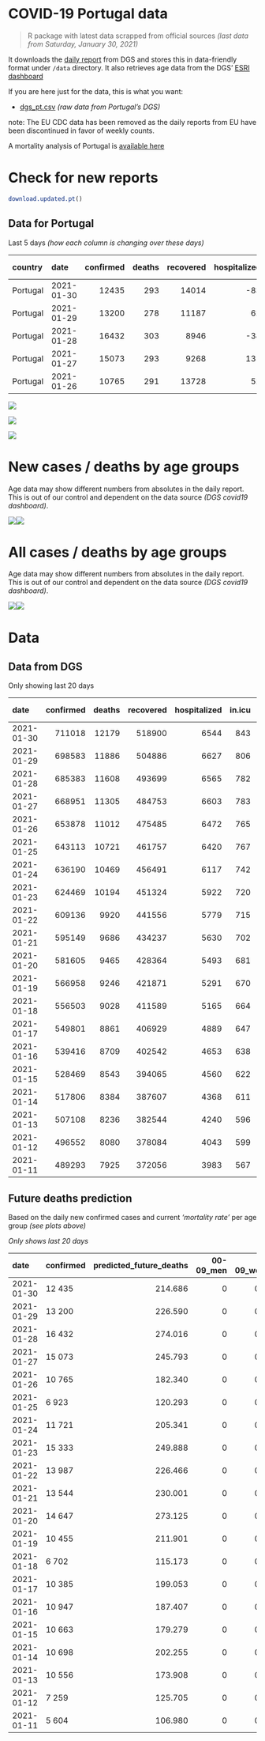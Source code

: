 COVID-19 Portugal data
================

> R package with latest data scrapped from official sources *(last data
> from Saturday, January 30, 2021)*

It downloads the [daily
report](https://covid19.min-saude.pt/relatorio-de-situacao/) from DGS
and stores this in data-friendly format under `/data` directory. It also
retrieves age data from the DGS’ [ESRI
dashboard](https://covid19.min-saude.pt/ponto-de-situacao-atual-em-portugal/)

If you are here just for the data, this is what you want:

  - [dgs\_pt.csv](raw/master/data/dgs_pt.csv) *(raw data from Portugal’s
    DGS)*

note: The EU CDC data has been removed as the daily reports from EU have
been discontinued in favor of weekly counts.

A mortality analysis of Portugal is [available
here](https://averissimo.github.io/covid19-analysis/mortality.html)

# Check for new reports

``` r
download.updated.pt()
```

## Data for Portugal

Last 5 days *(how each column is changing over these days)*

| country  | date       | confirmed | deaths | recovered | hospitalized | in.icu | confirmed\_m\_00-09 | confirmed\_w\_00-09 | confirmed\_m\_10-19 | confirmed\_w\_10-19 | confirmed\_m\_20-29 | confirmed\_w\_20-29 | confirmed\_m\_30-39 | confirmed\_w\_30-39 | confirmed\_m\_40-49 | confirmed\_w\_40-49 | confirmed\_m\_50-59 | confirmed\_w\_50-59 | confirmed\_m\_60-69 | confirmed\_w\_60-69 | confirmed\_m\_70-79 | confirmed\_w\_70-79 | confirmed\_m\_80+ | confirmed\_w\_80+ | death\_m\_00-09 | death\_w\_00-09 | death\_m\_10-19 | death\_w\_10-19 | death\_m\_20-29 | death\_w\_20-29 | death\_m\_30-39 | death\_w\_30-39 | death\_m\_40-49 | death\_w\_40-49 | death\_m\_50-59 | death\_w\_50-59 | death\_m\_60-69 | death\_w\_60-69 | death\_m\_70-79 | death\_w\_70-79 | death\_m\_80+ | death\_w\_80+ |
| :------- | :--------- | --------: | -----: | --------: | -----------: | -----: | ------------------: | ------------------: | ------------------: | ------------------: | ------------------: | ------------------: | ------------------: | ------------------: | ------------------: | ------------------: | ------------------: | ------------------: | ------------------: | ------------------: | ------------------: | ------------------: | ----------------: | ----------------: | --------------: | --------------: | --------------: | --------------: | --------------: | --------------: | --------------: | --------------: | --------------: | --------------: | --------------: | --------------: | --------------: | --------------: | --------------: | --------------: | ------------: | ------------: |
| Portugal | 2021-01-30 |     12435 |    293 |     14014 |         \-83 |     37 |                 419 |                 368 |                 630 |                 576 |                 723 |                 804 |                 745 |                 893 |                 938 |                1206 |                 789 |                1116 |                 674 |                 719 |                 377 |                 465 |               335 |               655 |               0 |               0 |               0 |               0 |               0 |               0 |               1 |               0 |               2 |               1 |               4 |               5 |              18 |              12 |              24 |              23 |            92 |           111 |
| Portugal | 2021-01-29 |     13200 |    278 |     11187 |           62 |     24 |                 428 |                 382 |                 711 |                 642 |                 748 |                 856 |                 817 |                 949 |                 989 |                1253 |                 871 |                1165 |                 716 |                 724 |                 381 |                 495 |               344 |               717 |               0 |               0 |               0 |               0 |               0 |               0 |               2 |               0 |               1 |               3 |               6 |               2 |              11 |               8 |              36 |              22 |            80 |           107 |
| Portugal | 2021-01-28 |     16432 |    303 |      8946 |         \-38 |    \-1 |                 590 |                 573 |                 828 |                 816 |                 984 |                1103 |                 977 |                1214 |                1283 |                1516 |                1082 |                1326 |                 824 |                 979 |                 518 |                 540 |               407 |               865 |               0 |               0 |               0 |               0 |               0 |               1 |               1 |               0 |               2 |               1 |               4 |               2 |              15 |              11 |              35 |              22 |           103 |           106 |
| Portugal | 2021-01-27 |     15073 |    293 |      9268 |          131 |     18 |                 469 |                 438 |                 752 |                 713 |                 842 |                 957 |                 896 |                1166 |                1187 |                1533 |                1112 |                1271 |                 778 |                 819 |                 483 |                 551 |               355 |               748 |               0 |               0 |               0 |               0 |               0 |               0 |               0 |               0 |               2 |               3 |               2 |               1 |              11 |               6 |              41 |              36 |           104 |            87 |
| Portugal | 2021-01-26 |     10765 |    291 |     13728 |           52 |    \-2 |                 327 |                 314 |                 485 |                 490 |                 623 |                 740 |                 680 |                 822 |                 862 |                1045 |                 779 |                 870 |                 559 |                 584 |                 383 |                 379 |               268 |               550 |               0 |               0 |               0 |               0 |               0 |               0 |               1 |               0 |               2 |               1 |               6 |               5 |              18 |               4 |              35 |              24 |            90 |           105 |

![](README_files/figure-gfm/totals-1.svg)<!-- -->

![](README_files/figure-gfm/differential-1.svg)<!-- -->

![](README_files/figure-gfm/differential_7days-1.svg)<!-- -->

# New cases / deaths by age groups

Age data may show different numbers from absolutes in the daily report.
This is out of our control and dependent on the data source *(DGS
covid19 dashboard)*.

![](README_files/figure-gfm/new_cases_deaths-1.svg)<!-- -->![](README_files/figure-gfm/new_cases_deaths-2.svg)<!-- -->

# All cases / deaths by age groups

Age data may show different numbers from absolutes in the daily report.
This is out of our control and dependent on the data source *(DGS
covid19 dashboard)*.

![](README_files/figure-gfm/total_cases_deaths-1.svg)<!-- -->![](README_files/figure-gfm/total_cases_deaths-2.svg)<!-- -->

# Data

## Data from DGS

Only showing last 20 days

| date       | confirmed | deaths | recovered | hospitalized | in.icu | confirmed\_m\_00-09 | confirmed\_w\_00-09 | confirmed\_m\_10-19 | confirmed\_w\_10-19 | confirmed\_m\_20-29 | confirmed\_w\_20-29 | confirmed\_m\_30-39 | confirmed\_w\_30-39 | confirmed\_m\_40-49 | confirmed\_w\_40-49 | confirmed\_m\_50-59 | confirmed\_w\_50-59 | confirmed\_m\_60-69 | confirmed\_w\_60-69 | confirmed\_m\_70-79 | confirmed\_w\_70-79 | confirmed\_m\_80+ | confirmed\_w\_80+ | death\_m\_00-09 | death\_w\_00-09 | death\_m\_10-19 | death\_w\_10-19 | death\_m\_20-29 | death\_w\_20-29 | death\_m\_30-39 | death\_w\_30-39 | death\_m\_40-49 | death\_w\_40-49 | death\_m\_50-59 | death\_w\_50-59 | death\_m\_60-69 | death\_w\_60-69 | death\_m\_70-79 | death\_w\_70-79 | death\_m\_80+ | death\_w\_80+ |
| :--------- | --------: | -----: | --------: | -----------: | -----: | ------------------: | ------------------: | ------------------: | ------------------: | ------------------: | ------------------: | ------------------: | ------------------: | ------------------: | ------------------: | ------------------: | ------------------: | ------------------: | ------------------: | ------------------: | ------------------: | ----------------: | ----------------: | --------------: | --------------: | --------------: | --------------: | --------------: | --------------: | --------------: | --------------: | --------------: | --------------: | --------------: | --------------: | --------------: | --------------: | --------------: | --------------: | ------------: | ------------: |
| 2021-01-30 |    711018 |  12179 |    518900 |         6544 |    843 |               20076 |               19261 |               33183 |               33408 |               48166 |               55112 |               46847 |               56472 |               52130 |               66733 |               45901 |               59012 |               34093 |               36737 |               21599 |               24350 |             19049 |             38664 |               0 |               1 |               1 |               1 |               5 |               4 |              17 |              12 |              68 |              40 |             221 |              91 |             723 |             298 |            1564 |             934 |          3739 |          4460 |
| 2021-01-29 |    698583 |  11886 |    504886 |         6627 |    806 |               19657 |               18893 |               32553 |               32832 |               47443 |               54308 |               46102 |               55579 |               51192 |               65527 |               45112 |               57896 |               33419 |               36018 |               21222 |               23885 |             18714 |             38009 |               0 |               1 |               1 |               1 |               5 |               4 |              16 |              12 |              66 |              39 |             217 |              86 |             705 |             286 |            1540 |             911 |          3647 |          4349 |
| 2021-01-28 |    685383 |  11608 |    493699 |         6565 |    782 |               19229 |               18511 |               31842 |               32190 |               46695 |               53452 |               45285 |               54630 |               50203 |               64274 |               44241 |               56731 |               32703 |               35294 |               20841 |               23390 |             18370 |             37292 |               0 |               1 |               1 |               1 |               5 |               4 |              14 |              12 |              65 |              36 |             211 |              84 |             694 |             278 |            1504 |             889 |          3567 |          4242 |
| 2021-01-27 |    668951 |  11305 |    484753 |         6603 |    783 |               18639 |               17938 |               31014 |               31374 |               45711 |               52349 |               44308 |               53416 |               48920 |               62758 |               43159 |               55405 |               31879 |               34315 |               20323 |               22850 |             17963 |             36427 |               0 |               1 |               1 |               1 |               5 |               3 |              13 |              12 |              63 |              35 |             207 |              82 |             679 |             267 |            1469 |             867 |          3464 |          4136 |
| 2021-01-26 |    653878 |  11012 |    475485 |         6472 |    765 |               18170 |               17500 |               30262 |               30661 |               44869 |               51392 |               43412 |               52250 |               47733 |               61225 |               42047 |               54134 |               31101 |               33496 |               19840 |               22299 |             17608 |             35679 |               0 |               1 |               1 |               1 |               5 |               3 |              13 |              12 |              61 |              32 |             205 |              81 |             668 |             261 |            1428 |             831 |          3360 |          4049 |
| 2021-01-25 |    643113 |  10721 |    461757 |         6420 |    767 |               17843 |               17186 |               29777 |               30171 |               44246 |               50652 |               42732 |               51428 |               46871 |               60180 |               41268 |               53264 |               30542 |               32912 |               19457 |               21920 |             17340 |             35129 |               0 |               1 |               1 |               1 |               5 |               3 |              12 |              12 |              59 |              31 |             199 |              76 |             650 |             257 |            1393 |             807 |          3270 |          3944 |
| 2021-01-24 |    636190 |  10469 |    456491 |         6117 |    742 |               17594 |               16937 |               29434 |               29813 |               43836 |               50194 |               42304 |               50909 |               46349 |               59540 |               40815 |               52707 |               30187 |               32549 |               19217 |               21674 |             17128 |             34809 |               0 |               1 |               1 |               1 |               5 |               3 |              12 |              12 |              59 |              30 |             195 |              75 |             625 |             252 |            1356 |             794 |          3200 |          3848 |
| 2021-01-23 |    624469 |  10194 |    451324 |         5922 |    720 |               17185 |               16581 |               28831 |               29212 |               43160 |               49364 |               41564 |               50100 |               45443 |               58379 |               40036 |               51755 |               29612 |               31920 |               18885 |               21291 |             16771 |             34189 |               0 |               1 |               1 |               1 |               5 |               3 |              12 |              12 |              59 |              29 |             191 |              74 |             610 |             244 |            1318 |             771 |          3117 |          3746 |
| 2021-01-22 |    609136 |   9920 |    441556 |         5779 |    715 |               16725 |               16084 |               27996 |               28428 |               42251 |               48351 |               40617 |               48895 |               44230 |               56926 |               39009 |               50419 |               28852 |               31120 |               18420 |               20814 |             16374 |             33434 |               0 |               1 |               1 |               1 |               5 |               3 |              12 |              12 |              58 |              29 |             184 |              73 |             587 |             238 |            1277 |             751 |          3035 |          3653 |
| 2021-01-21 |    595149 |   9686 |    434237 |         5630 |    702 |               16253 |               15642 |               27213 |               27712 |               41400 |               47389 |               39721 |               47806 |               43155 |               55606 |               38062 |               49260 |               28230 |               30400 |               18016 |               20353 |             16024 |             32719 |               0 |               1 |               1 |               1 |               5 |               3 |              12 |              12 |              57 |              29 |             183 |              73 |             575 |             234 |            1241 |             734 |          2959 |          3566 |
| 2021-01-20 |    581605 |   9465 |    428364 |         5493 |    681 |               15808 |               15213 |               26457 |               27009 |               40617 |               46504 |               38886 |               46790 |               42116 |               54253 |               37151 |               48117 |               27592 |               29696 |               17613 |               19930 |             15622 |             32048 |               0 |               1 |               1 |               1 |               5 |               3 |              12 |              11 |              56 |              29 |             176 |              72 |             561 |             229 |            1213 |             715 |          2900 |          3480 |
| 2021-01-19 |    566958 |   9246 |    421871 |         5291 |    670 |               15385 |               14819 |               25716 |               26302 |               39770 |               45542 |               37960 |               45585 |               40996 |               52820 |               36193 |               46914 |               26907 |               28953 |               17149 |               19404 |             15150 |             31211 |               0 |               1 |               1 |               1 |               4 |               3 |              11 |              11 |              54 |              28 |             172 |              71 |             548 |             225 |            1191 |             692 |          2826 |          3407 |
| 2021-01-18 |    556503 |   9028 |    411589 |         5165 |    664 |               15132 |               14541 |               25258 |               25868 |               39168 |               44845 |               37323 |               44765 |               40187 |               51822 |               35507 |               46013 |               26344 |               28410 |               16800 |               19052 |             14826 |             30463 |               0 |               1 |               1 |               1 |               4 |               3 |               9 |              11 |              54 |              28 |             168 |              68 |             537 |             220 |            1159 |             682 |          2764 |          3318 |
| 2021-01-17 |    549801 |   8861 |    406929 |         4889 |    647 |               14909 |               14318 |               24887 |               25534 |               38737 |               44378 |               36904 |               44231 |               39693 |               51206 |               35806 |               45499 |               26002 |               28072 |               16579 |               18838 |             14640 |             30109 |               0 |               1 |               1 |               1 |               3 |               3 |               9 |               9 |              54 |              27 |             167 |              66 |             530 |             215 |            1142 |             677 |          2702 |          3254 |
| 2021-01-16 |    539416 |   8709 |    402542 |         4653 |    638 |               14546 |               13994 |               24342 |               24994 |               38146 |               43649 |               36284 |               43486 |               38925 |               50221 |               34496 |               44686 |               25519 |               27481 |               16252 |               18511 |             14349 |             29407 |               0 |               1 |               1 |               1 |               3 |               3 |               9 |               8 |              54 |              27 |             165 |              65 |             524 |             212 |            1116 |             664 |          2654 |          3202 |
| 2021-01-15 |    528469 |   8543 |    394065 |         4560 |    622 |               14197 |               13662 |               23749 |               24359 |               37445 |               42867 |               35633 |               42656 |               38109 |               49193 |               33768 |               43779 |               25013 |               26959 |               15889 |               18129 |             14050 |             28838 |               0 |               1 |               1 |               1 |               3 |               3 |               9 |               7 |              53 |              27 |             160 |              65 |             211 |             209 |            1096 |             649 |          2602 |          3146 |
| 2021-01-14 |    517806 |   8384 |    387607 |         4368 |    611 |               13843 |               13321 |               23240 |               23790 |               36694 |               42134 |               34952 |               41868 |               37333 |               48183 |               33046 |               42892 |               24526 |               26465 |               15540 |               17753 |             13774 |             28283 |               0 |               1 |               1 |               1 |               3 |               3 |               9 |               7 |              52 |              27 |             157 |              65 |             504 |             203 |            1074 |             638 |          2560 |          3079 |
| 2021-01-13 |    507108 |   8236 |    382544 |         4240 |    596 |               13524 |               12998 |               22723 |               23308 |               36004 |               41364 |               34299 |               41072 |               36554 |               47163 |               32376 |               41999 |               23978 |               25933 |               15208 |               17353 |             13428 |             27657 |               0 |               1 |               1 |               1 |               3 |               3 |               9 |               7 |              49 |              26 |             155 |              64 |             490 |             197 |            1060 |             618 |          2522 |          3030 |
| 2021-01-12 |    496552 |   8080 |    378084 |         4043 |    599 |               13225 |               12699 |               22215 |               22816 |               35334 |               40545 |               33562 |               40252 |               35833 |               46145 |               31709 |               41096 |               23419 |               25372 |               14899 |               16989 |             13169 |             27106 |               0 |               1 |               1 |               1 |               3 |               3 |               8 |               7 |              47 |              26 |             151 |              63 |             480 |             195 |            1048 |             609 |          2465 |          2972 |
| 2021-01-11 |    489293 |   7925 |    372056 |         3983 |    567 |               13047 |               12551 |               21875 |               22477 |               34851 |               39947 |               33094 |               39700 |               35330 |               45504 |               31217 |               40522 |               23007 |               24937 |               14644 |               16701 |             12974 |             26751 |               0 |               1 |               1 |               1 |               3 |               3 |               8 |               7 |              46 |              26 |             147 |              63 |             469 |             189 |            1035 |             597 |          2422 |          2907 |

## Future deaths prediction

Based on the daily new confirmed cases and current *‘mortality rate’*
per age group *(see plots above)*

*Only shows last 20 days*

| date       | confirmed | predicted\_future\_deaths | 00-09\_men | 00-09\_women | 10-19\_men | 10-19\_women | 20-29\_men | 20-29\_women | 30-39\_men | 30-39\_women | 40-49\_men | 40-49\_women | 50-59\_men | 50-59\_women | 60-69\_men | 60-69\_women | 70-79\_men | 70-79\_women | 80+\_men | 80+\_women |
| :--------- | :-------- | ------------------------: | ---------: | -----------: | ---------: | -----------: | ---------: | -----------: | ---------: | -----------: | ---------: | -----------: | ---------: | -----------: | ---------: | -----------: | ---------: | -----------: | -------: | ---------: |
| 2021-01-30 | 12 435    |                   214.686 |          0 |        0.019 |      0.019 |        0.017 |      0.075 |        0.058 |      0.270 |        0.190 |      1.224 |        0.723 |      3.799 |        1.721 |     14.293 |        5.832 |     27.299 |       17.836 |   65.755 |     75.556 |
| 2021-01-29 | 13 200    |                   226.590 |          0 |        0.020 |      0.021 |        0.019 |      0.078 |        0.062 |      0.296 |        0.202 |      1.290 |        0.751 |      4.194 |        1.796 |     15.184 |        5.873 |     27.588 |       18.987 |   67.521 |     82.708 |
| 2021-01-28 | 16 432    |                   274.016 |          0 |        0.030 |      0.025 |        0.024 |      0.102 |        0.080 |      0.355 |        0.258 |      1.674 |        0.909 |      5.210 |        2.045 |     17.474 |        7.941 |     37.509 |       20.713 |   79.887 |     99.780 |
| 2021-01-27 | 15 073    |                   245.793 |          0 |        0.023 |      0.023 |        0.021 |      0.087 |        0.069 |      0.325 |        0.248 |      1.548 |        0.919 |      5.354 |        1.960 |     16.499 |        6.643 |     34.974 |       21.135 |   69.681 |     86.284 |
| 2021-01-26 | 10 765    |                   182.340 |          0 |        0.016 |      0.015 |        0.015 |      0.065 |        0.054 |      0.247 |        0.175 |      1.124 |        0.626 |      3.751 |        1.342 |     11.855 |        4.737 |     27.733 |       14.537 |   52.604 |     63.444 |
| 2021-01-25 | 6 923     |                   120.293 |          0 |        0.013 |      0.010 |        0.011 |      0.043 |        0.033 |      0.155 |        0.110 |      0.681 |        0.384 |      2.181 |        0.859 |      7.528 |        2.945 |     17.379 |        9.436 |   41.612 |     36.913 |
| 2021-01-24 | 11 721    |                   205.341 |          0 |        0.018 |      0.018 |        0.018 |      0.070 |        0.060 |      0.269 |        0.172 |      1.182 |        0.696 |      3.751 |        1.468 |     12.194 |        5.102 |     24.040 |       14.691 |   70.073 |     71.519 |
| 2021-01-23 | 15 333    |                   249.888 |          0 |        0.026 |      0.025 |        0.023 |      0.094 |        0.074 |      0.344 |        0.256 |      1.582 |        0.871 |      4.945 |        2.060 |     16.117 |        6.489 |     33.671 |       18.296 |   77.924 |     87.091 |
| 2021-01-22 | 13 987    |                   226.466 |          0 |        0.023 |      0.024 |        0.021 |      0.088 |        0.070 |      0.325 |        0.231 |      1.402 |        0.791 |      4.560 |        1.787 |     13.191 |        5.840 |     29.254 |       17.683 |   68.699 |     82.477 |
| 2021-01-21 | 13 544    |                   230.001 |          0 |        0.022 |      0.023 |        0.021 |      0.081 |        0.064 |      0.303 |        0.216 |      1.355 |        0.811 |      4.386 |        1.763 |     13.530 |        5.711 |     29.182 |       16.225 |   78.906 |     77.402 |
| 2021-01-20 | 14 647    |                   273.125 |          0 |        0.020 |      0.022 |        0.021 |      0.088 |        0.070 |      0.336 |        0.256 |      1.461 |        0.859 |      4.612 |        1.855 |     14.527 |        6.027 |     33.599 |       20.176 |   92.646 |     96.550 |
| 2021-01-19 | 10 455    |                   211.901 |          0 |        0.014 |      0.014 |        0.013 |      0.062 |        0.051 |      0.231 |        0.174 |      1.055 |        0.598 |      3.303 |        1.389 |     11.939 |        4.405 |     25.271 |       13.502 |   63.596 |     86.284 |
| 2021-01-18 | 6 702     |                   115.173 |          0 |        0.012 |      0.011 |        0.010 |      0.045 |        0.034 |      0.152 |        0.113 |      0.644 |        0.369 |      1.440 |        0.793 |      7.253 |        2.742 |     16.003 |        8.208 |   36.509 |     40.835 |
| 2021-01-17 | 10 385    |                   199.053 |          0 |        0.017 |      0.016 |        0.016 |      0.061 |        0.053 |      0.225 |        0.158 |      1.002 |        0.590 |      6.307 |        1.254 |     10.243 |        4.794 |     23.678 |       12.543 |   57.118 |     80.978 |
| 2021-01-16 | 10 947    |                   187.407 |          0 |        0.017 |      0.018 |        0.019 |      0.073 |        0.057 |      0.236 |        0.176 |      1.064 |        0.616 |      3.505 |        1.399 |     10.731 |        4.234 |     26.285 |       14.652 |   58.689 |     65.636 |
| 2021-01-15 | 10 663    |                   179.279 |          0 |        0.018 |      0.015 |        0.017 |      0.078 |        0.053 |      0.247 |        0.167 |      1.012 |        0.605 |      3.476 |        1.368 |     10.328 |        4.007 |     25.271 |       14.422 |   54.174 |     64.021 |
| 2021-01-14 | 10 698    |                   202.255 |          0 |        0.017 |      0.016 |        0.014 |      0.072 |        0.056 |      0.237 |        0.169 |      1.016 |        0.611 |      3.226 |        1.377 |     11.621 |        4.315 |     24.040 |       15.343 |   67.914 |     72.211 |
| 2021-01-13 | 10 556    |                   173.908 |          0 |        0.016 |      0.015 |        0.015 |      0.070 |        0.059 |      0.267 |        0.174 |      0.940 |        0.610 |      3.211 |        1.392 |     11.855 |        4.551 |     22.375 |       13.962 |   50.837 |     63.559 |
| 2021-01-12 | 7 259     |                   125.705 |          0 |        0.008 |      0.010 |        0.010 |      0.050 |        0.043 |      0.170 |        0.117 |      0.656 |        0.384 |      2.369 |        0.885 |      8.737 |        3.529 |     18.465 |       11.047 |   38.275 |     40.950 |
| 2021-01-11 | 5 604     |                   106.980 |          0 |        0.007 |      0.008 |        0.008 |      0.041 |        0.032 |      0.122 |        0.092 |      0.515 |        0.294 |      1.661 |        0.692 |      5.768 |        2.563 |     11.948 |        7.480 |   33.761 |     41.988 |
